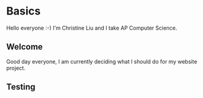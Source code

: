 # Basics
Hello everyone :-) I'm Christine Liu and I take AP Computer Science.
## Welcome
Good day everyone, I am currently deciding what I should do for my website project.

## Testing
``` 
